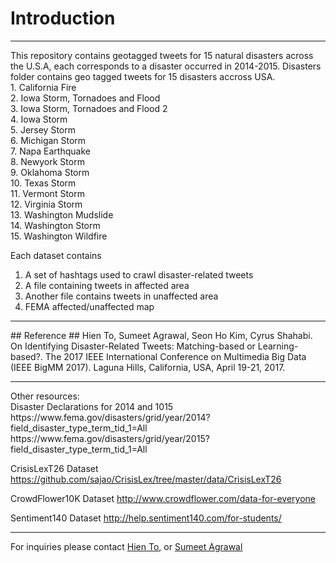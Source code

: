 # Introduction #
<hr>
This repository contains geotagged tweets for 15 natural disasters across the U.S.A, each corresponds to a disaster occurred in 2014-2015. 
Disasters folder contains geo tagged tweets for 15 disasters accross USA.
<br>
1. California Fire <br>
2. Iowa Storm, Tornadoes and Flood <br>
3. Iowa Storm, Tornadoes and Flood 2 <br>
4. Iowa Storm <br>
5. Jersey Storm <br>
6. Michigan Storm <br>
7. Napa Earthquake <br>
8. Newyork Storm <br>
9. Oklahoma Storm <br>
10. Texas Storm <br>
11. Vermont Storm <br>
12. Virginia Storm <br>
13. Washington Mudslide <br>
14. Washington Storm <br>
15. Washington Wildfire <br>

Each dataset contains

1. A set of hashtags used to crawl disaster-related tweets
2. A file containing tweets in affected area
3. Another file contains tweets in unaffected area
4. FEMA affected/unaffected map

<hr>
## Reference ##
Hien To, Sumeet Agrawal, Seon Ho Kim, Cyrus Shahabi. On Identifying Disaster-Related Tweets: Matching-based or Learning-based?. The 2017 IEEE International Conference on Multimedia Big Data (IEEE BigMM 2017). Laguna Hills, California, USA, April 19-21, 2017.

<hr>
Other resources:
<br>
Disaster Declarations for 2014 and 1015
https://www.fema.gov/disasters/grid/year/2014?field_disaster_type_term_tid_1=All
https://www.fema.gov/disasters/grid/year/2015?field_disaster_type_term_tid_1=All

CrisisLexT26 Dataset
https://github.com/sajao/CrisisLex/tree/master/data/CrisisLexT26

CrowdFlower10K Dataset
http://www.crowdflower.com/data-for-everyone

Sentiment140 Dataset
http://help.sentiment140.com/for-students/

<hr>
For inquiries please contact <a href="mailto:ubriela@gmail.com">Hien To</a>, or <a href="mailto:sumeetag@usc.edu">Sumeet Agrawal</a>
